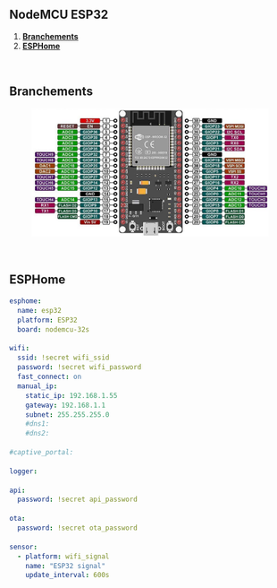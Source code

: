 ## NodeMCU ESP32

1. **[Branchements](#branchements)**
2. **[ESPHome](#esphome)**

<br/>

## Branchements

<div align="center">
    <figure>
        <div>
            <img src="/images/board_wroom-32.jpg" alt="" />
        </div>
    </figure>
</div>

<br/>

## ESPHome

```yaml
esphome:
  name: esp32
  platform: ESP32
  board: nodemcu-32s

wifi:
  ssid: !secret wifi_ssid
  password: !secret wifi_password
  fast_connect: on
  manual_ip:
    static_ip: 192.168.1.55
    gateway: 192.168.1.1
    subnet: 255.255.255.0
    #dns1:
    #dns2:

#captive_portal:

logger:

api:
  password: !secret api_password

ota:
  password: !secret ota_password

sensor:
  - platform: wifi_signal
    name: "ESP32 signal"
    update_interval: 600s
```
